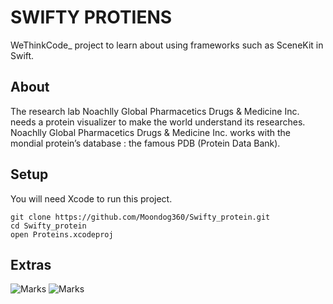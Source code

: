 # SWIFTY PROTIENS

WeThinkCode\_ project to learn about using frameworks such as SceneKit in Swift.

## About 

The research lab Noachlly Global Pharmacetics Drugs & Medicine Inc. needs a protein
visualizer to make the world understand its researches. Noachlly Global Pharmacetics Drugs
& Medicine Inc. works with the mondial protein’s database : the famous PDB (Protein Data
Bank).

## Setup

You will need Xcode to run this project.
```
git clone https://github.com/Moondog360/Swifty_protein.git
cd Swifty_protein
open Proteins.xcodeproj
```

## Extras

![Marks](https://img.shields.io/badge/marks-114%25-brightgreen.svg)
![Marks](https://img.shields.io/badge/progress-completed-green.svg)
